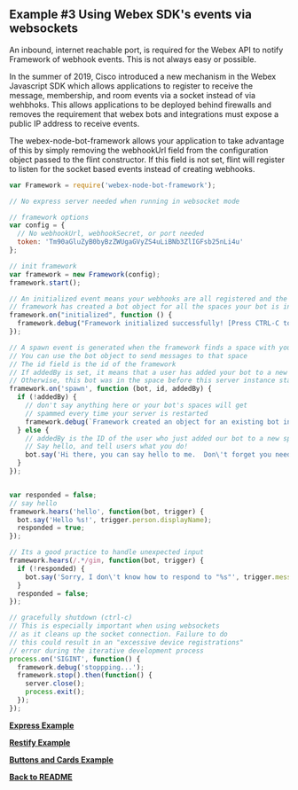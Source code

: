 ## Example #3 Using Webex SDK's events via websockets
An inbound, internet reachable port, is required for the Webex API to notify
Framework of webhook events. This is not always easy or possible. 

In the summer of 2019, Cisco introduced a new mechanism in the Webex Javascript SDK which allows applications to register to receive the message, membership, and room events via a socket instead of via wehbhoks. This allows applications to be deployed behind firewalls and removes the requirement that webex bots and integrations must expose a public IP address to receive events. 

The webex-node-bot-framework allows your application to take advantage of this by simply removing the webhookUrl field from the configuration object passed to the flint constructor. If this field is not set, flint will register to listen for the socket based events instead of creating webhooks.

```js
var Framework = require('webex-node-bot-framework');

// No express server needed when running in websocket mode

// framework options
var config = {
  // No webhookUrl, webhookSecret, or port needed
  token: 'Tm90aGluZyB0byBzZWUgaGVyZS4uLiBNb3ZlIGFsb25nLi4u'
};

// init framework
var framework = new Framework(config);
framework.start();

// An initialized event means your webhooks are all registered and the
// framework has created a bot object for all the spaces your bot is in
framework.on("initialized", function () {
  framework.debug("Framework initialized successfully! [Press CTRL-C to quit]");
});

// A spawn event is generated when the framework finds a space with your bot in it
// You can use the bot object to send messages to that space
// The id field is the id of the framework
// If addedBy is set, it means that a user has added your bot to a new space
// Otherwise, this bot was in the space before this server instance started
framework.on('spawn', function (bot, id, addedBy) {
  if (!addedBy) {
    // don't say anything here or your bot's spaces will get
    // spammed every time your server is restarted
    framework.debug(`Framework created an object for an existing bot in a space called: ${bot.room.title}`);
  } else {
    // addedBy is the ID of the user who just added our bot to a new space,
    // Say hello, and tell users what you do!
    bot.say('Hi there, you can say hello to me.  Don\'t forget you need to mention me in a group space!');
  }
});


var responded = false;
// say hello
framework.hears('hello', function(bot, trigger) {
  bot.say('Hello %s!', trigger.person.displayName);
  responded = true;
});

// Its a good practice to handle unexpected input
framework.hears(/.*/gim, function(bot, trigger) {
  if (!responded) {
    bot.say('Sorry, I don\'t know how to respond to "%s"', trigger.message.text);
  }
  responded = false;
});

// gracefully shutdown (ctrl-c)
// This is especially important when using websockets
// as it cleans up the socket connection. Failure to do
// this could result in an "excessive device registrations"
// error during the iterative development process
process.on('SIGINT', function() {
  framework.debug('stoppping...');
  framework.stop().then(function() {
    server.close();
    process.exit();
  });
});
```
[**Express Example**](./example1.md)

[**Restify Example**](./example2.md)

[**Buttons and Cards Example**](./buttons-and-cards-example.md)

[**Back to README**](../README.md)
